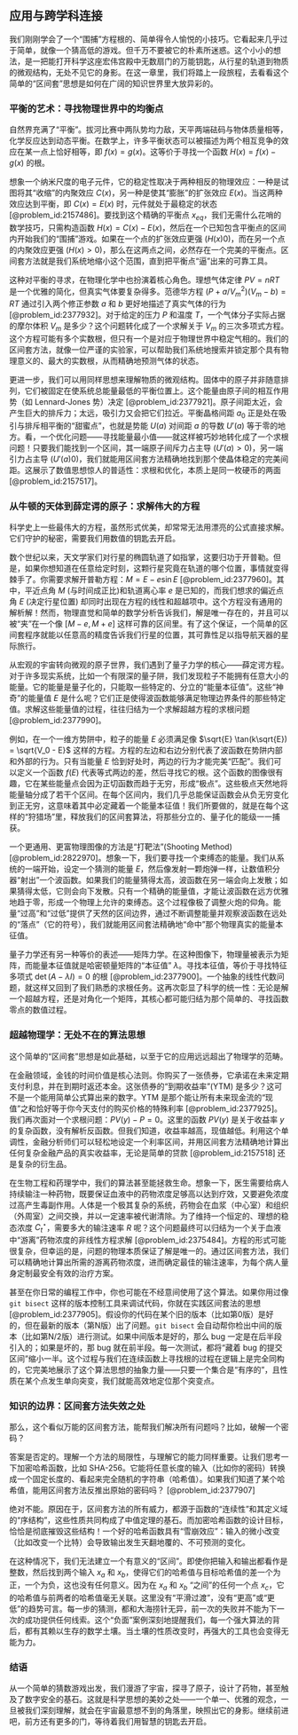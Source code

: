 ## 应用与跨学科连接

我们刚刚学会了一个“围捕”方程根的、简单得令人愉悦的小技巧。它看起来几乎过于简单，就像一个猜高低的游戏。但千万不要被它的朴素所迷惑。这个小小的想法，是一把能打开科学这座宏伟宫殿中无数扇门的万能钥匙，从行星的轨道到物质的微观结构，无处不见它的身影。在这一章里，我们将踏上一段旅程，去看看这个简单的“区间套”思想是如何在广阔的知识世界里大放异彩的。

### 平衡的艺术：寻找物理世界中的均衡点

自然界充满了“平衡”。拔河比赛中两队势均力敌，天平两端砝码与物体质量相等，化学反应达到动态平衡。在数学上，许多平衡状态可以被描述为两个相互竞争的效应在某一点上恰好相等，即 $f(x)=g(x)$。这等价于寻找一个函数 $H(x) = f(x) - g(x)$ 的根。

想象一个纳米尺度的电子元件，它的稳定性取决于两种相反的物理效应：一种是试图将其“收缩”的内聚效应 $C(x)$，另一种是使其“膨胀”的扩张效应 $E(x)$。当这两种效应达到平衡，即 $C(x) = E(x)$ 时，元件就处于最稳定的状态 [@problem_id:2157486]。要找到这个精确的平衡点 $x_{eq}$，我们无需什么花哨的数学技巧，只需构造函数 $H(x) = C(x) - E(x)$，然后在一个已知包含平衡点的区间内开始我们的“围捕”游戏。如果在一个点的扩张效应更强 ($H(x)  0$)，而在另一个点的内聚效应更强 ($H(x) > 0$)，那么在这两点之间，必然存在一个完美的平衡点。区间套方法就是我们系统地缩小这个范围，直到把平衡点“逼”出来的可靠工具。

这种对平衡的寻求，在物理化学中也扮演着核心角色。理想气体定律 $PV=nRT$ 是一个优雅的简化，但真实气体要复杂得多。范德华方程 $(P + a/V_m^2)(V_m - b) = RT$ 通过引入两个修正参数 $a$ 和 $b$ 更好地描述了真实气体的行为 [@problem_id:2377932]。对于给定的压力 $P$ 和温度 $T$，一个气体分子实际占据的摩尔体积 $V_m$ 是多少？这个问题转化成了一个求解关于 $V_m$ 的三次多项式方程。这个方程可能有多个实数根，但只有一个是对应于物理世界中稳定气相的。我们的区间套方法，就像一位严谨的实验家，可以帮助我们系统地搜索并锁定那个具有物理意义的、最大的实数根，从而精确地预测气体的状态。

更进一步，我们可以用同样思想来理解物质的微观结构。固体中的原子并非随意排列，它们被固定在使系统总能量最低的平衡位置上。这个能量由原子间的相互作用势（如 Lennard-Jones 势）决定 [@problem_id:2377921]。原子间距太近，会产生巨大的排斥力；太远，吸引力又会把它们拉近。平衡晶格间距 $a_0$ 正是处在吸引与排斥相平衡的“甜蜜点”，也就是势能 $U(a)$ 对间距 $a$ 的导数 $U'(a)$ 等于零的地方。看，一个优化问题——寻找能量最小值——就这样被巧妙地转化成了一个求根问题！只要我们能找到一个区间，其一端原子间斥力占主导 ($U'(a)>0$)，另一端引力占主导 ($U'(a)0$)，我们就能用区间套方法精确地找到那个使晶体稳定的完美间距。这展示了数值思想惊人的普适性：求根和优化，本质上是同一枚硬币的两面 [@problem_id:2157517]。

### 从牛顿的天体到薛定谔的原子：求解伟大的方程

科学史上一些最伟大的方程，虽然形式优美，却常常无法用漂亮的公式直接求解。它们守护的秘密，需要我们用数值的钥匙去开启。

数个世纪以来，天文学家们对行星的椭圆轨道了如指掌，这要归功于开普勒。但是，如果你想知道在任意给定时刻，这颗行星究竟在轨道的哪个位置，事情就变得棘手了。你需要求解开普勒方程：$M = E - e \sin E$ [@problem_id:2377960]。其中，平近点角 $M$ (与时间成正比)和轨道离心率 $e$ 是已知的，而我们想求的偏近点角 $E$ (决定行星位置) 却同时出现在方程的线性和超越项中。这个方程没有通用的解析解！然而，物理直觉和简单的数学分析告诉我们，解是唯一存在的，并且可以被“夹”在一个像 $[M-e, M+e]$ 这样可靠的区间里。有了这个保证，一个简单的区间套程序就能以任意高的精度告诉我们行星的位置，其可靠性足以指导航天器的星际旅行。

从宏观的宇宙转向微观的原子世界，我们遇到了量子力学的核心——薛定谔方程。对于许多现实系统，比如一个有限深的量子阱，我们发现粒子不能拥有任意大小的能量。它的能量是量子化的，只能取一些特定的、分立的“能量本征值”。这些“神奇”的能量值 $E$ 是什么呢？它们正是使得波函数能够满足物理边界条件的那些特定值。求解这些能量值的过程，往往归结为一个求解超越方程的求根问题 [@problem_id:2377990]。

例如，在一个一维方势阱中，粒子的能量 $E$ 必须满足像 $\sqrt{E} \tan(k\sqrt{E}) = \sqrt{V_0 - E}$ 这样的方程。方程的左边和右边分别代表了波函数在势阱内部和外部的行为。只有当能量 $E$ 恰到好处时，两边的行为才能完美“匹配”。我们可以定义一个函数 $f(E)$ 代表等式两边的差，然后寻找它的根。这个函数的图像很有趣，它在某些能量点会因为正切函数而趋于无穷，形成“极点”。这些极点天然地将能量轴分成了若干个区间。在每个区间内，我们几乎总能保证函数会从负无穷变化到正无穷，这意味着其中必定藏着一个能量本征值！我们所要做的，就是在每个这样的“狩猎场”里，释放我们的区间套算法，将那些分立的、量子化的能级一一捕获。

一个更通用、更富物理图像的方法是“打靶法”(Shooting Method) [@problem_id:2822970]。想象一下，我们要寻找一个束缚态的能量。我们从系统的一端开始，设定一个猜测的能量 $E$，然后像发射一颗炮弹一样，让数值积分器“射出”一个波函数。如果我们的能量猜得太高，波函数在另一端会向上发散；如果猜得太低，它则会向下发散。只有一个精确的能量值，才能让波函数在远方优雅地趋于零，形成一个物理上允许的束缚态。这个过程像极了调整火炮的仰角。能量“过高”和“过低”提供了天然的区间边界，通过不断调整能量并观察波函数在远处的“落点”（它的符号），我们就能用区间套法精确地“命中”那个物理真实的能量本征值。

量子力学还有另一种等价的表述——矩阵力学。在这种图像下，物理量被表示为矩阵，而能量本征值就是哈密顿量矩阵的“本征值” $\lambda$。寻找本征值，等价于寻找特征多项式 $\det(A - \lambda I) = 0$ 的根 [@problem_id:2377900]。一个抽象的线性代数问题，就这样又回到了我们熟悉的求根任务。这再次彰显了科学的统一性：无论是解一个超越方程，还是对角化一个矩阵，其核心都可能归结为那个简单的、寻找函数零点的数值过程。

### 超越物理学：无处不在的算法思想

这个简单的“区间套”思想是如此基础，以至于它的应用远远超出了物理学的范畴。

在金融领域，金钱的时间价值是核心法则。你购买了一张债券，它承诺在未来定期支付利息，并在到期时返还本金。这张债券的“到期收益率”(YTM) 是多少？这可不是一个能用简单公式算出来的数字。YTM 是那个能让所有未来现金流的“现值”之和恰好等于你今天支付的购买价格的特殊利率 [@problem_id:2377925]。我们再次面对一个求根问题：$PV(y) - P = 0$。这里的函数 $PV(y)$ 是关于收益率 $y$ 的复杂函数，没有解析反函数。但我们知道，收益率越高，现值越低。利用这个单调性，金融分析师们可以轻松地设定一个利率区间，并用区间套方法精确地计算出任何复杂金融产品的真实收益率，无论是简单的贷款 [@problem_id:2157518] 还是复杂的衍生品。

在生物工程和药理学中，我们的算法甚至能拯救生命。想象一下，医生需要给病人持续输注一种药物，既要保证血液中的药物浓度足够高以达到疗效，又要避免浓度过高产生毒副作用。人体是一个极其复杂的系统，药物会在血浆（中心室）和组织（外周室）之间交换，并以一定速率被代谢清除。为了维持一个恒定的、理想的稳态浓度 $C_t^\star$，需要多大的输注速率 $R$ 呢？这个问题最终可以归结为一个关于血液中“游离”药物浓度的非线性方程求解 [@problem_id:2375484]。方程的形式可能很复杂，但幸运的是，问题的物理本质保证了解是唯一的。通过区间套方法，我们可以精确地计算出所需的游离药物浓度，进而确定最佳的输注速率，为每个病人量身定制最安全有效的治疗方案。

甚至在你日常的编程工作中，你也可能在不经意间使用了这个算法。如果你用过像 `git bisect` 这样的版本控制工具来调试代码，你就在实践区间套法的思想 [@problem_id:2377905]。假设你的代码在某个旧的版本（比如第0版）是好的，但在最新的版本（第N版）出了问题。`git bisect` 会自动帮你检出中间的版本（比如第N/2版）进行测试。如果中间版本是好的，那么 bug 一定是在后半段引入的；如果是坏的，那 bug 就在前半段。每一次测试，都将“藏着 bug 的提交区间”缩小一半。这个过程与我们在连续函数上寻找根的过程在逻辑上是完全同构的，它完美地展示了这个算法思想的抽象力量——只要一个集合是“有序的”，且性质在某个点发生单向突变，我们就能高效地定位那个突变点。

### 知识的边界：区间套方法失效之处

那么，这个看似万能的区间套方法，能帮我们解决所有问题吗？比如，破解一个密码？

答案是否定的。理解一个方法的局限性，与理解它的能力同样重要。让我们思考一下加密哈希函数，比如 SHA-256。它能将任意长度的输入（比如你的密码）转换成一个固定长度的、看起来完全随机的字符串（哈希值）。如果我们知道了某个哈希值，能用区间套方法反推出原始的密码吗？ [@problem_id:2377907]

绝对不能。原因在于，区间套方法的所有威力，都源于函数的“连续性”和其定义域的“序结构”，这些性质共同构成了中值定理的基石。而加密哈希函数的设计目标，恰恰是彻底摧毁这些结构！一个好的哈希函数具有“雪崩效应”：输入的微小改变（比如改变一个比特）会导致输出发生天翻地覆的、不可预测的变化。

在这种情况下，我们无法建立一个有意义的“区间”。即使你把输入和输出都看作是整数，然后找到两个输入 $x_a$ 和 $x_b$，使得它们的哈希值与目标哈希值的差一个为正，一个为负，这也没有任何意义。因为在 $x_a$ 和 $x_b$ “之间”的任何一个点 $x_c$，它的哈希值与前两者的哈希值毫无关联。这里没有“平滑过渡”，没有“更高”或“更低”的趋势可言。每一步的猜测，都和大海捞针无异，前一次的失败并不能为下一次的成功提供任何线索。这个“负面”案例深刻地提醒我们，每一个强大算法的背后，都有其赖以生存的数学土壤。当土壤的性质改变时，再强大的工具也会变得无能为力。

### 结语

从一个简单的猜数游戏出发，我们漫游了宇宙，探寻了原子，设计了药物，甚至触及了数字安全的基石。这就是科学思想的美妙之处——一个单一、优雅的观念，一旦被我们深刻理解，就会在宇宙最意想不到的角落里，映照出它的身影。继续前进吧，前方还有更多的门，等待着我们用智慧的钥匙去开启。